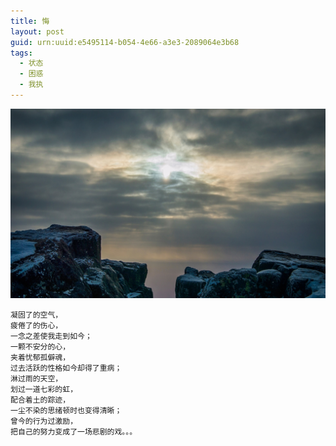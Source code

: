 ```yaml
---
title: 悔
layout: post
guid: urn:uuid:e5495114-b054-4e66-a3e3-2089064e3b68
tags:
  - 状态
  - 困惑
  - 我执
---
```



[![](/media/files/2015/03/07/zshh.png)](http://7vikpt.com1.z0.glb.clouddn.com/zshh.png)

```
凝固了的空气，
疲倦了的伤心，
一念之差使我走到如今；
一颗不安分的心，
夹着忧郁孤僻魂，
过去活跃的性格如今却得了重病；
淋过雨的天空，
划过一道七彩的虹，
配合着土的踪迹，
一尘不染的思绪顿时也变得清晰；
曾今的行为过激励，
把自己的努力变成了一场悲剧的戏。。。
```
